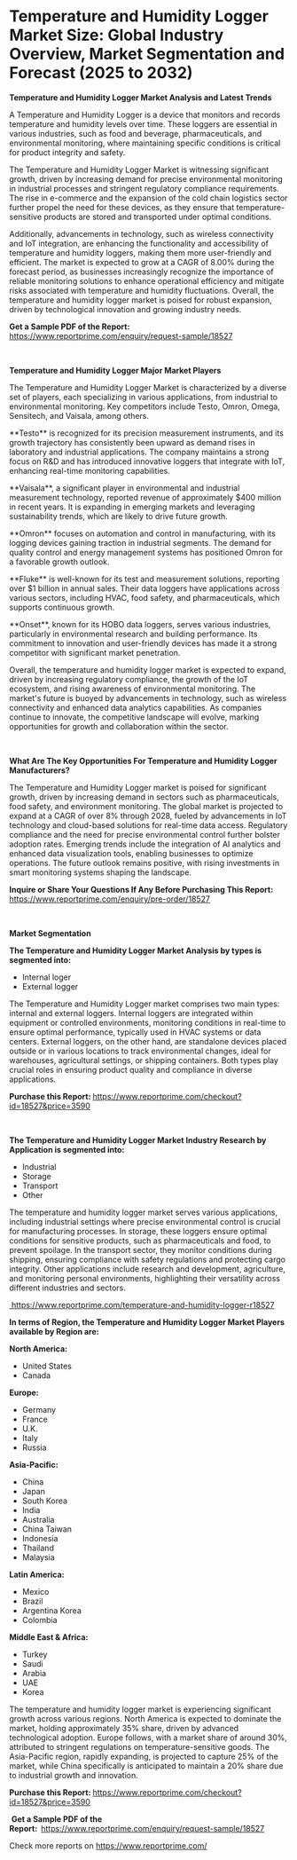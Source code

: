 <p><h1>Temperature and Humidity Logger Market Size: Global Industry Overview, Market Segmentation and Forecast (2025 to 2032)</h1></p><p><strong>Temperature and Humidity Logger Market Analysis and Latest Trends</strong></p>
<p><p>A Temperature and Humidity Logger is a device that monitors and records temperature and humidity levels over time. These loggers are essential in various industries, such as food and beverage, pharmaceuticals, and environmental monitoring, where maintaining specific conditions is critical for product integrity and safety. </p><p>The Temperature and Humidity Logger Market is witnessing significant growth, driven by increasing demand for precise environmental monitoring in industrial processes and stringent regulatory compliance requirements. The rise in e-commerce and the expansion of the cold chain logistics sector further propel the need for these devices, as they ensure that temperature-sensitive products are stored and transported under optimal conditions. </p><p>Additionally, advancements in technology, such as wireless connectivity and IoT integration, are enhancing the functionality and accessibility of temperature and humidity loggers, making them more user-friendly and efficient. The market is expected to grow at a CAGR of 8.00% during the forecast period, as businesses increasingly recognize the importance of reliable monitoring solutions to enhance operational efficiency and mitigate risks associated with temperature and humidity fluctuations. Overall, the temperature and humidity logger market is poised for robust expansion, driven by technological innovation and growing industry needs.</p></p>
<p><strong>Get a Sample PDF of the Report:&nbsp;</strong> <a href="https://www.reportprime.com/enquiry/request-sample/18527?utm_campaign=2565&utm_medium=2&utm_source=Github&utm_content=ia&utm_term=19032025&utm_id=temperature-and-humidity-logger">https://www.reportprime.com/enquiry/request-sample/18527</a></p>
<p>&nbsp;</p>
<p><strong>Temperature and Humidity Logger Major Market Players</strong></p>
<p><p>The Temperature and Humidity Logger Market is characterized by a diverse set of players, each specializing in various applications, from industrial to environmental monitoring. Key competitors include Testo, Omron, Omega, Sensitech, and Vaisala, among others.</p><p>**Testo** is recognized for its precision measurement instruments, and its growth trajectory has consistently been upward as demand rises in laboratory and industrial applications. The company maintains a strong focus on R&D and has introduced innovative loggers that integrate with IoT, enhancing real-time monitoring capabilities.</p><p>**Vaisala**, a significant player in environmental and industrial measurement technology, reported revenue of approximately $400 million in recent years. It is expanding in emerging markets and leveraging sustainability trends, which are likely to drive future growth.</p><p>**Omron** focuses on automation and control in manufacturing, with its logging devices gaining traction in industrial segments. The demand for quality control and energy management systems has positioned Omron for a favorable growth outlook.</p><p>**Fluke** is well-known for its test and measurement solutions, reporting over $1 billion in annual sales. Their data loggers have applications across various sectors, including HVAC, food safety, and pharmaceuticals, which supports continuous growth.</p><p>**Onset**, known for its HOBO data loggers, serves various industries, particularly in environmental research and building performance. Its commitment to innovation and user-friendly devices has made it a strong competitor with significant market penetration.</p><p>Overall, the temperature and humidity logger market is expected to expand, driven by increasing regulatory compliance, the growth of the IoT ecosystem, and rising awareness of environmental monitoring. The market's future is buoyed by advancements in technology, such as wireless connectivity and enhanced data analytics capabilities. As companies continue to innovate, the competitive landscape will evolve, marking opportunities for growth and collaboration within the sector.</p></p>
<p>&nbsp;</p>
<p><strong>What Are The Key Opportunities For Temperature and Humidity Logger Manufacturers?</strong></p>
<p><p>The Temperature and Humidity Logger market is poised for significant growth, driven by increasing demand in sectors such as pharmaceuticals, food safety, and environment monitoring. The global market is projected to expand at a CAGR of over 8% through 2028, fueled by advancements in IoT technology and cloud-based solutions for real-time data access. Regulatory compliance and the need for precise environmental control further bolster adoption rates. Emerging trends include the integration of AI analytics and enhanced data visualization tools, enabling businesses to optimize operations. The future outlook remains positive, with rising investments in smart monitoring systems shaping the landscape.</p></p>
<p><strong>Inquire or Share Your Questions If Any Before Purchasing This Report:</strong> <a href="https://www.reportprime.com/enquiry/pre-order/18527?utm_campaign=2565&utm_medium=2&utm_source=Github&utm_content=ia&utm_term=19032025&utm_id=temperature-and-humidity-logger">https://www.reportprime.com/enquiry/pre-order/18527</a></p>
<p>&nbsp;</p>
<p><strong>Market Segmentation</strong></p>
<p><strong>The Temperature and Humidity Logger Market Analysis by types is segmented into:</strong></p>
<p><ul><li>Internal loger</li><li>External logger</li></ul></p>
<p><p>The Temperature and Humidity Logger market comprises two main types: internal and external loggers. Internal loggers are integrated within equipment or controlled environments, monitoring conditions in real-time to ensure optimal performance, typically used in HVAC systems or data centers. External loggers, on the other hand, are standalone devices placed outside or in various locations to track environmental changes, ideal for warehouses, agricultural settings, or shipping containers. Both types play crucial roles in ensuring product quality and compliance in diverse applications.</p></p>
<p><strong>Purchase this Report:&nbsp;</strong><a href="https://www.reportprime.com/checkout?id=18527&price=3590&utm_campaign=2565&utm_medium=2&utm_source=Github&utm_content=ia&utm_term=19032025&utm_id=temperature-and-humidity-logger">https://www.reportprime.com/checkout?id=18527&price=3590</a></p>
<p>&nbsp;</p>
<p><strong>The Temperature and Humidity Logger Market Industry Research by Application is segmented into:</strong></p>
<p><ul><li>Industrial</li><li>Storage</li><li>Transport</li><li>Other</li></ul></p>
<p><p>The temperature and humidity logger market serves various applications, including industrial settings where precise environmental control is crucial for manufacturing processes. In storage, these loggers ensure optimal conditions for sensitive products, such as pharmaceuticals and food, to prevent spoilage. In the transport sector, they monitor conditions during shipping, ensuring compliance with safety regulations and protecting cargo integrity. Other applications include research and development, agriculture, and monitoring personal environments, highlighting their versatility across different industries and sectors.</p></p>
<p><a href="https://www.reportprime.com/temperature-and-humidity-logger-r18527?utm_campaign=2565&utm_medium=2&utm_source=Github&utm_content=ia&utm_term=19032025&utm_id=temperature-and-humidity-logger">&nbsp;https://www.reportprime.com/temperature-and-humidity-logger-r18527</a></p>
<p><strong>In terms of Region, the Temperature and Humidity Logger Market Players available by Region are:</strong></p>
<p>
    <p> <strong> North America: </strong>
        <ul>
            <li>United States</li>
            <li>Canada</li>
        </ul>
        </p> 
    <p> <strong> Europe: </strong>
        <ul>
            <li>Germany</li>
            <li>France</li>
            <li>U.K.</li>
            <li>Italy</li>
            <li>Russia</li>
        </ul>
        </p> 
    <p> <strong> Asia-Pacific: </strong>
        <ul>
            <li>China</li>
            <li>Japan</li>
            <li>South Korea</li>
            <li>India</li>
            <li>Australia</li>
            <li>China Taiwan</li>
            <li>Indonesia</li>
            <li>Thailand</li>
            <li>Malaysia</li>
        </ul>
        </p> 
    <p> <strong> Latin America: </strong>
        <ul>
            <li>Mexico</li>
            <li>Brazil</li>
            <li>Argentina Korea</li>
            <li>Colombia</li>
        </ul>
        </p> 
    <p> <strong> Middle East & Africa: </strong>
        <ul>
            <li>Turkey</li>
            <li>Saudi</li>
            <li>Arabia</li>
            <li>UAE</li>
            <li>Korea</li>
        </ul>
    </p>
    </p>
<p><p>The temperature and humidity logger market is experiencing significant growth across various regions. North America is expected to dominate the market, holding approximately 35% share, driven by advanced technological adoption. Europe follows, with a market share of around 30%, attributed to stringent regulations on temperature-sensitive goods. The Asia-Pacific region, rapidly expanding, is projected to capture 25% of the market, while China specifically is anticipated to maintain a 20% share due to industrial growth and innovation.</p></p>
<p><strong>Purchase this Report: </strong><a href="https://www.reportprime.com/checkout?id=18527&price=3590&utm_campaign=2565&utm_medium=2&utm_source=Github&utm_content=ia&utm_term=19032025&utm_id=temperature-and-humidity-logger">https://www.reportprime.com/checkout?id=18527&price=3590</a></p>
<p>&nbsp;<strong>Get a Sample PDF of the Report:&nbsp;&nbsp;</strong><a href="https://www.reportprime.com/enquiry/request-sample/18527?utm_campaign=2565&utm_medium=2&utm_source=Github&utm_content=ia&utm_term=19032025&utm_id=temperature-and-humidity-logger">https://www.reportprime.com/enquiry/request-sample/18527</a></p>
<p><strong></strong></p>
<p>Check more reports on <a href="https://www.reportprime.com/?utm_campaign=2565&utm_medium=2&utm_source=Github&utm_content=ia&utm_term=19032025&utm_id=temperature-and-humidity-logger">https://www.reportprime.com/</a></p>